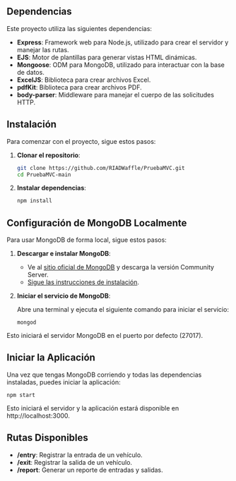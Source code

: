 ## Dependencias

Este proyecto utiliza las siguientes dependencias:

- **Express**: Framework web para Node.js, utilizado para crear el servidor y manejar las rutas.
- **EJS**: Motor de plantillas para generar vistas HTML dinámicas.
- **Mongoose**: ODM para MongoDB, utilizado para interactuar con la base de datos.
- **ExcelJS**: Biblioteca para crear archivos Excel.
- **pdfKit**: Biblioteca para crear archivos PDF.
- **body-parser**: Middleware para manejar el cuerpo de las solicitudes HTTP.

## Instalación

Para comenzar con el proyecto, sigue estos pasos:

1. **Clonar el repositorio**:

   ```bash
   git clone https://github.com/RIADWaffle/PruebaMVC.git
   cd PruebaMVC-main

2. **Instalar dependencias**:
   ```bash
   npm install

## Configuración de MongoDB Localmente

Para usar MongoDB de forma local, sigue estos pasos:

1. **Descargar e instalar MongoDB**:

   - Ve al [sitio oficial de MongoDB](https://www.mongodb.com/try/download/community) y descarga la versión Community Server.
   - [Sigue las instrucciones de instalación](https://youtu.be/eKXIxSZrJfw).

2. **Iniciar el servicio de MongoDB**:

   Abre una terminal y ejecuta el siguiente comando para iniciar el servicio:

       mongod
     
  Esto iniciará el servidor MongoDB en el puerto por defecto (27017).

## Iniciar la Aplicación

Una vez que tengas MongoDB corriendo y todas las dependencias instaladas, puedes iniciar la aplicación:
    
    npm start

Esto iniciará el servidor y la aplicación estará disponible en http://localhost:3000.

## Rutas Disponibles

- **/entry**: Registrar la entrada de un vehículo.
- **/exit**: Registrar la salida de un vehículo.
- **/report**: Generar un reporte de entradas y salidas.

